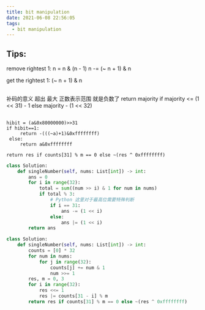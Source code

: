 ```yaml
---
title: bit manipulation
date: 2021-06-08 22:56:05
tags:
  - bit manipulation
---
```


## Tips:

remove rightest 1:
    n = n & (n - 1)
    n -= (~ n + 1) & n

get the rightest 1:
    (~ n + 1) & n

##
补码的意义
超出 最大 正数表示范围 就是负数了
return majority if majority <= (1 << 31) - 1 else majority - (1 << 32)

##
    hibit = (a&0x80000000)>>31
    if hibit==1:
         return -(((~a)+1)&0xffffffff)
     else:
         return a&0xffffffff

    return res if counts[31] % m == 0 else ~(res ^ 0xffffffff)

```python
class Solution:
    def singleNumber(self, nums: List[int]) -> int:
        ans = 0
        for i in range(32):
            total = sum((num >> i) & 1 for num in nums)
            if total % 3:
                # Python 这里对于最高位需要特殊判断
                if i == 31:
                    ans -= (1 << i)
                else:
                    ans |= (1 << i)
        return ans
```

```python
class Solution:
    def singleNumber(self, nums: List[int]) -> int:
        counts = [0] * 32
        for num in nums:
            for j in range(32):
                counts[j] += num & 1
                num >>= 1
        res, m = 0, 3
        for i in range(32):
            res <<= 1
            res |= counts[31 - i] % m
        return res if counts[31] % m == 0 else ~(res ^ 0xffffffff)
```